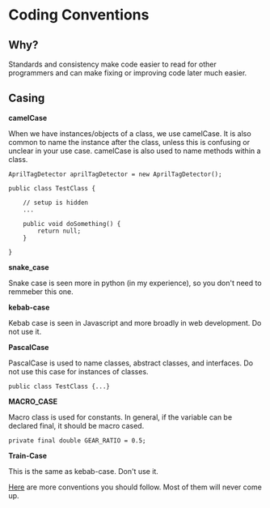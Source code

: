 # Coding Conventions

## Why?

Standards and consistency make code easier to read for other programmers and can make fixing or improving code later much easier.

## Casing

**camelCase**

When we have instances/objects of a class, we use camelCase. It is also common to name the instance after the class, unless this is confusing or unclear in your use case. camelCase is also used to name methods within a class.

`AprilTagDetector aprilTagDetector = new AprilTagDetector();`

```
public class TestClass {

    // setup is hidden
    ...

    public void doSomething() {
        return null;
    }

}
```

**snake_case**

Snake case is seen more in python (in my experience), so you don't need to remmeber this one.

**kebab-case**

Kebab case is seen in Javascript and more broadly in web development. Do not use it.

**PascalCase**

PascalCase is used to name classes, abstract classes, and interfaces. Do not use this case for instances of classes.

`public class TestClass {...}`

**MACRO_CASE**

Macro class is used for constants. In general, if the variable can be declared final, it should be macro cased. 

`private final double GEAR_RATIO = 0.5;`

**Train-Case**

This is the same as kebab-case. Don't use it.

[Here](https://google.github.io/styleguide/javaguide.html) are more conventions you should follow. Most of them will never come up.